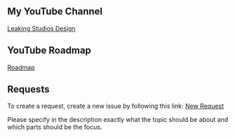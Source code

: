 ## My YouTube Channel
[Leaking Studios Design](https://www.youtube.com/@LeakingStudiosDesign)

## YouTube Roadmap
[Roadmap](https://github.com/users/LeakingStudiosDesign/projects/1)

## Requests
To create a request, create a new issue by following this link: [New Request](https://github.com/LeakingStudiosDesign/YouTube-Roadmap/issues/new)

Please specify in the description exactly what the topic should be about and which parts should be the focus.
